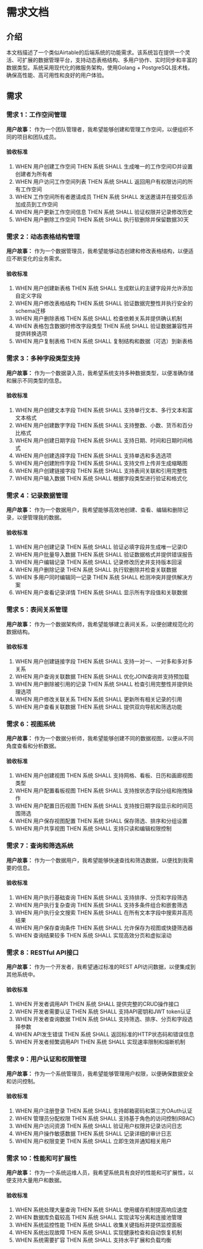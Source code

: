 # 需求文档

## 介绍

本文档描述了一个类似Airtable的后端系统的功能需求。该系统旨在提供一个灵活、可扩展的数据管理平台，支持动态表格结构、多用户协作、实时同步和丰富的数据类型。系统采用现代化的微服务架构，使用Golang + PostgreSQL技术栈，确保高性能、高可用性和良好的用户体验。

## 需求

### 需求 1：工作空间管理

**用户故事：** 作为一个团队管理者，我希望能够创建和管理工作空间，以便组织不同的项目和团队成员。

#### 验收标准

1. WHEN 用户创建工作空间 THEN 系统 SHALL 生成唯一的工作空间ID并设置创建者为所有者
2. WHEN 用户访问工作空间列表 THEN 系统 SHALL 返回用户有权限访问的所有工作空间
3. WHEN 工作空间所有者邀请成员 THEN 系统 SHALL 发送邀请并在接受后添加成员到工作空间
4. WHEN 用户更新工作空间信息 THEN 系统 SHALL 验证权限并记录修改历史
5. WHEN 用户删除工作空间 THEN 系统 SHALL 执行软删除并保留数据30天

### 需求 2：动态表格结构管理

**用户故事：** 作为一个数据管理员，我希望能够动态创建和修改表格结构，以便适应不断变化的业务需求。

#### 验收标准

1. WHEN 用户创建新表格 THEN 系统 SHALL 生成默认的主键字段并允许添加自定义字段
2. WHEN 用户修改表格结构 THEN 系统 SHALL 验证数据完整性并执行安全的schema迁移
3. WHEN 用户删除表格 THEN 系统 SHALL 检查依赖关系并提供确认机制
4. WHEN 表格包含数据时修改字段类型 THEN 系统 SHALL 验证数据兼容性并提供转换选项
5. WHEN 用户复制表格 THEN 系统 SHALL 复制结构和数据（可选）到新表格

### 需求 3：多种字段类型支持

**用户故事：** 作为一个数据录入员，我希望系统支持多种数据类型，以便准确存储和展示不同类型的信息。

#### 验收标准

1. WHEN 用户创建文本字段 THEN 系统 SHALL 支持单行文本、多行文本和富文本格式
2. WHEN 用户创建数字字段 THEN 系统 SHALL 支持整数、小数、货币和百分比格式
3. WHEN 用户创建日期字段 THEN 系统 SHALL 支持日期、时间和日期时间格式
4. WHEN 用户创建选择字段 THEN 系统 SHALL 支持单选和多选选项
5. WHEN 用户创建附件字段 THEN 系统 SHALL 支持文件上传并生成缩略图
6. WHEN 用户创建链接字段 THEN 系统 SHALL 支持表间关联和引用完整性
7. WHEN 用户输入数据 THEN 系统 SHALL 根据字段类型进行验证和格式化

### 需求 4：记录数据管理

**用户故事：** 作为一个数据用户，我希望能够高效地创建、查看、编辑和删除记录，以便管理我的数据。

#### 验收标准

1. WHEN 用户创建记录 THEN 系统 SHALL 验证必填字段并生成唯一记录ID
2. WHEN 用户批量导入数据 THEN 系统 SHALL 验证数据格式并提供错误报告
3. WHEN 用户编辑记录 THEN 系统 SHALL 记录修改历史并支持版本回滚
4. WHEN 用户删除记录 THEN 系统 SHALL 执行软删除并检查关联数据
5. WHEN 多用户同时编辑同一记录 THEN 系统 SHALL 检测冲突并提供解决方案
6. WHEN 用户查看记录详情 THEN 系统 SHALL 显示所有字段值和关联数据

### 需求 5：表间关系管理

**用户故事：** 作为一个数据架构师，我希望能够建立表间关系，以便创建规范化的数据结构。

#### 验收标准

1. WHEN 用户创建链接字段 THEN 系统 SHALL 支持一对一、一对多和多对多关系
2. WHEN 用户查询关联数据 THEN 系统 SHALL 优化JOIN查询并支持预加载
3. WHEN 用户删除被引用的记录 THEN 系统 SHALL 检查引用完整性并提供处理选项
4. WHEN 用户修改关联关系 THEN 系统 SHALL 更新所有相关记录的引用
5. WHEN 用户查看关联数据 THEN 系统 SHALL 提供双向导航和筛选功能

### 需求 6：视图系统

**用户故事：** 作为一个数据分析师，我希望能够创建不同的数据视图，以便从不同角度查看和分析数据。

#### 验收标准

1. WHEN 用户创建视图 THEN 系统 SHALL 支持网格、看板、日历和画廊视图类型
2. WHEN 用户配置看板视图 THEN 系统 SHALL 支持按状态字段分组和拖拽操作
3. WHEN 用户配置日历视图 THEN 系统 SHALL 支持按日期字段显示和时间范围筛选
4. WHEN 用户保存视图配置 THEN 系统 SHALL 保存筛选、排序和分组设置
5. WHEN 用户共享视图 THEN 系统 SHALL 支持只读和编辑权限控制

### 需求 7：查询和筛选系统

**用户故事：** 作为一个数据用户，我希望能够快速查找和筛选数据，以便找到我需要的信息。

#### 验收标准

1. WHEN 用户执行基础查询 THEN 系统 SHALL 支持排序、分页和字段筛选
2. WHEN 用户执行复杂查询 THEN 系统 SHALL 支持多条件组合和嵌套筛选
3. WHEN 用户执行全文搜索 THEN 系统 SHALL 在所有文本字段中搜索并高亮结果
4. WHEN 用户保存查询条件 THEN 系统 SHALL 允许保存为视图或快捷筛选器
5. WHEN 查询结果较多 THEN 系统 SHALL 实现高效分页和虚拟滚动

### 需求 8：RESTful API接口

**用户故事：** 作为一个开发者，我希望通过标准的REST API访问数据，以便集成到其他系统中。

#### 验收标准

1. WHEN 开发者调用API THEN 系统 SHALL 提供完整的CRUD操作接口
2. WHEN 开发者需要认证 THEN 系统 SHALL 支持API密钥和JWT token认证
3. WHEN 开发者查询数据 THEN 系统 SHALL 支持筛选、排序、分页和字段选择参数
4. WHEN API发生错误 THEN 系统 SHALL 返回标准的HTTP状态码和错误信息
5. WHEN 开发者频繁调用API THEN 系统 SHALL 实现速率限制和熔断机制

### 需求 9：用户认证和权限管理

**用户故事：** 作为一个系统管理员，我希望能够管理用户权限，以便确保数据安全和访问控制。

#### 验收标准

1. WHEN 用户注册登录 THEN 系统 SHALL 支持邮箱密码和第三方OAuth认证
2. WHEN 管理员分配权限 THEN 系统 SHALL 支持基于角色的访问控制(RBAC)
3. WHEN 用户访问资源 THEN 系统 SHALL 验证用户权限并记录访问日志
4. WHEN 用户操作敏感数据 THEN 系统 SHALL 记录详细的审计日志
5. WHEN 用户权限变更 THEN 系统 SHALL 立即生效并通知相关用户

### 需求 10：性能和可扩展性

**用户故事：** 作为一个系统运维人员，我希望系统具有良好的性能和可扩展性，以便支持大量用户和数据。

#### 验收标准

1. WHEN 系统处理大量查询 THEN 系统 SHALL 使用缓存机制提高响应速度
2. WHEN 数据库负载较高 THEN 系统 SHALL 实现读写分离和连接池管理
3. WHEN 系统监控性能 THEN 系统 SHALL 收集关键指标并提供监控面板
4. WHEN 系统出现故障 THEN 系统 SHALL 实现健康检查和自动恢复机制
5. WHEN 系统需要扩容 THEN 系统 SHALL 支持水平扩展和负载均衡